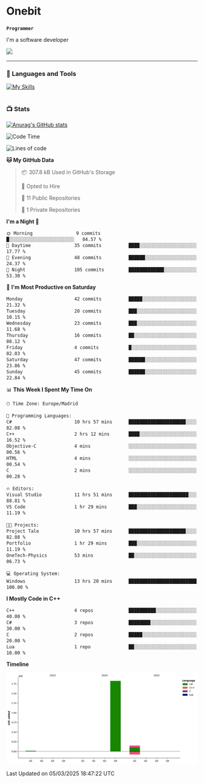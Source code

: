 # Onebit

**`Programmer`**

I'm a software developer

   ![](https://komarev.com/ghpvc/?username=onebit5&color=blueviolet)

---

### 🧰 Languages and Tools

[![My Skills](https://skillicons.dev/icons?i=cpp,c,cs,java,lua,unity,git,linux,github,discord,vscode,visualstudio)](https://skillicons.dev)
<br />

#

### 📺 Stats
[![Anurag's GitHub stats](https://github-readme-stats.vercel.app/api?username=onebit5&show_icons=true&theme=radical)](https://github.com/anuraghazra/github-readme-stats)                
<!--START_SECTION:waka-->
![Code Time](http://img.shields.io/badge/Code%20Time-126%20hrs%2028%20mins-blue)

![Lines of code](https://img.shields.io/badge/From%20Hello%20World%20I%27ve%20Written-2.0%20million%20lines%20of%20code-blue)

**🐱 My GitHub Data** 

> 📦 307.8 kB Used in GitHub's Storage 
 > 
> 💼 Opted to Hire
 > 
> 📜 11 Public Repositories 
 > 
> 🔑 1 Private Repositories 
 > 
**I'm a Night 🦉** 

```text
🌞 Morning                9 commits           █░░░░░░░░░░░░░░░░░░░░░░░░   04.57 % 
🌆 Daytime                35 commits          ████░░░░░░░░░░░░░░░░░░░░░   17.77 % 
🌃 Evening                48 commits          ██████░░░░░░░░░░░░░░░░░░░   24.37 % 
🌙 Night                  105 commits         █████████████░░░░░░░░░░░░   53.30 % 
```
📅 **I'm Most Productive on Saturday** 

```text
Monday                   42 commits          █████░░░░░░░░░░░░░░░░░░░░   21.32 % 
Tuesday                  20 commits          ███░░░░░░░░░░░░░░░░░░░░░░   10.15 % 
Wednesday                23 commits          ███░░░░░░░░░░░░░░░░░░░░░░   11.68 % 
Thursday                 16 commits          ██░░░░░░░░░░░░░░░░░░░░░░░   08.12 % 
Friday                   4 commits           █░░░░░░░░░░░░░░░░░░░░░░░░   02.03 % 
Saturday                 47 commits          ██████░░░░░░░░░░░░░░░░░░░   23.86 % 
Sunday                   45 commits          ██████░░░░░░░░░░░░░░░░░░░   22.84 % 
```


📊 **This Week I Spent My Time On** 

```text
🕑︎ Time Zone: Europe/Madrid

💬 Programming Languages: 
C#                       10 hrs 57 mins      █████████████████████░░░░   82.08 % 
C++                      2 hrs 12 mins       ████░░░░░░░░░░░░░░░░░░░░░   16.52 % 
Objective-C              4 mins              ░░░░░░░░░░░░░░░░░░░░░░░░░   00.56 % 
HTML                     4 mins              ░░░░░░░░░░░░░░░░░░░░░░░░░   00.54 % 
C                        2 mins              ░░░░░░░░░░░░░░░░░░░░░░░░░   00.28 % 

🔥 Editors: 
Visual Studio            11 hrs 51 mins      ██████████████████████░░░   88.81 % 
VS Code                  1 hr 29 mins        ███░░░░░░░░░░░░░░░░░░░░░░   11.19 % 

🐱‍💻 Projects: 
Project Tale             10 hrs 57 mins      █████████████████████░░░░   82.08 % 
Portfolio                1 hr 29 mins        ███░░░░░░░░░░░░░░░░░░░░░░   11.19 % 
OneTech-Physics          53 mins             ██░░░░░░░░░░░░░░░░░░░░░░░   06.73 % 

💻 Operating System: 
Windows                  13 hrs 20 mins      █████████████████████████   100.00 % 
```

**I Mostly Code in C++** 

```text
C++                      4 repos             ██████████░░░░░░░░░░░░░░░   40.00 % 
C#                       3 repos             ████████░░░░░░░░░░░░░░░░░   30.00 % 
C                        2 repos             █████░░░░░░░░░░░░░░░░░░░░   20.00 % 
Lua                      1 repo              ██░░░░░░░░░░░░░░░░░░░░░░░   10.00 % 
```



**Timeline**

![Lines of Code chart](https://raw.githubusercontent.com/Onebit5/Onebit5/main/assets/bar_graph.png)


 Last Updated on 05/03/2025 18:47:22 UTC
<!--END_SECTION:waka-->
